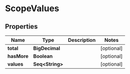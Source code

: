 

# ScopeValues


## Properties

Name | Type | Description | Notes
------------ | ------------- | ------------- | -------------
**total** | **BigDecimal** |  |  [optional]
**hasMore** | **Boolean** |  |  [optional]
**values** | **Seq&lt;String&gt;** |  |  [optional]



